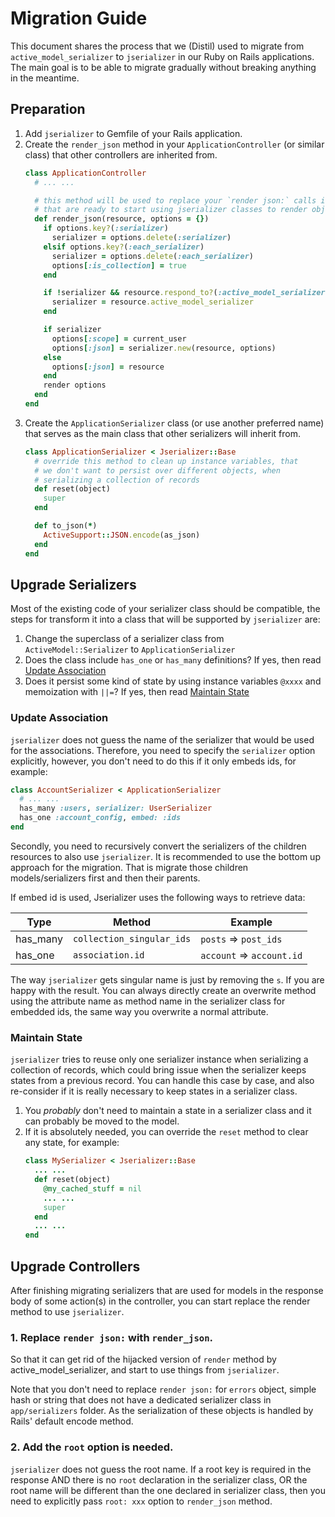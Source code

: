# Migration Guide
This document shares the process that we (Distil) used to migrate from `active_model_serializer` to `jserializer` in our Ruby on Rails applications. The main goal is to be able to migrate gradually without breaking anything in the meantime.

## Preparation
1. Add `jserializer` to Gemfile of your Rails application.
1. Create the `render_json` method in your `ApplicationController` (or similar class) that other controllers are inherited from.
    ```ruby
    class ApplicationController
      # ... ...

      # this method will be used to replace your `render json:` calls in the controllers 
      # that are ready to start using jserializer classes to render objects into JSON.
      def render_json(resource, options = {})
        if options.key?(:serializer)
          serializer = options.delete(:serializer)
        elsif options.key?(:each_serializer)
          serializer = options.delete(:each_serializer)
          options[:is_collection] = true
        end

        if !serializer && resource.respond_to?(:active_model_serializer)
          serializer = resource.active_model_serializer
        end

        if serializer
          options[:scope] = current_user
          options[:json] = serializer.new(resource, options)
        else
          options[:json] = resource
        end
        render options
      end
    end
    ```
1. Create the `ApplicationSerializer` class (or use another preferred name) that serves as the main class that other serializers will inherit from.
    ```ruby
    class ApplicationSerializer < Jserializer::Base
      # override this method to clean up instance variables, that
      # we don't want to persist over different objects, when
      # serializing a collection of records
      def reset(object)
        super
      end

      def to_json(*)
        ActiveSupport::JSON.encode(as_json)
      end
    end
    ```


## Upgrade Serializers
Most of the existing code of your serializer class should be compatible, the steps for transform it into a class 
that will be supported by `jserializer` are:
 1. Change the superclass of a serializer class from `ActiveModel::Serializer` to `ApplicationSerializer` 
 1. Does the class include `has_one` or `has_many` definitions? If yes, then read [Update Association](#update-association)
 1. Does it persist some kind of state by using instance variables `@xxxx` and memoization with `||=`? If yes, then read [Maintain State](#maintain-state)

### Update Association
`jserializer` does not guess the name of the serializer that would be used for the associations. Therefore, you need to specify the
`serializer` option explicitly, however, you don't need to do this if it only embeds ids, for example:
```ruby
class AccountSerializer < ApplicationSerializer
  # ... ...
  has_many :users, serializer: UserSerializer
  has_one :account_config, embed: :ids
end
```

Secondly, you need to recursively convert the serializers of the children resources to also use `jserializer`. It is recommended to use the bottom up approach for the migration. That is migrate those children models/serializers first and then their parents.

If embed id is used, Jserializer uses the following ways to retrieve data:

Type | Method | Example |
------------ | ------------- | -------------
|  has_many | `collection_singular_ids`  | `posts` => `post_ids`|
|  has_one |  `association.id` |  `account` => `account.id`  |

The way `jserializer` gets singular name is just by removing the `s`. If you are happy with the result. You can always directly create an overwrite method using the attribute name as method name in the serializer class for embedded ids, the same way you overwrite a normal attribute.

### Maintain State
`jserializer` tries to reuse only one serializer instance when serializing a collection of records, which could bring issue when the serializer keeps states from a previous record. You can handle this case by case, and also re-consider if it is really necessary to keep states in a serializer class.

1. You _probably_ don't need to maintain a state in a serializer class and it can probably be moved to the model.
2. If it is absolutely needed, you can override the `reset` method to clear any state, for example:
    ```ruby
    class MySerializer < Jserializer::Base
      ... ...
      def reset(object)
        @my_cached_stuff = nil
        ... ...
        super
      end
      ... ...
    end
    ```


## Upgrade Controllers

After finishing migrating serializers that are used for models in the response body of some action(s) in the controller, you
can start replace the render method to use `jserializer`.

### 1. Replace `render json:` with `render_json`. 

So that it can get rid of the hijacked version of `render` method by active_model_serializer, and start to use things from `jserializer`. 

Note that you don't need to replace `render json:` for `errors` object, simple hash or string that does not have a dedicated serializer class in `app/serializers` folder. As the serialization of these objects is handled by Rails' default encode method.

### 2. Add the `root` option is needed. 

`jserializer` does not guess the root name. If a root key is required in the response AND there is no `root` declaration in the serializer class, OR the root name will be different than the one declared in serializer class, then you need to explicitly pass `root: xxx` option to `render_json` method.